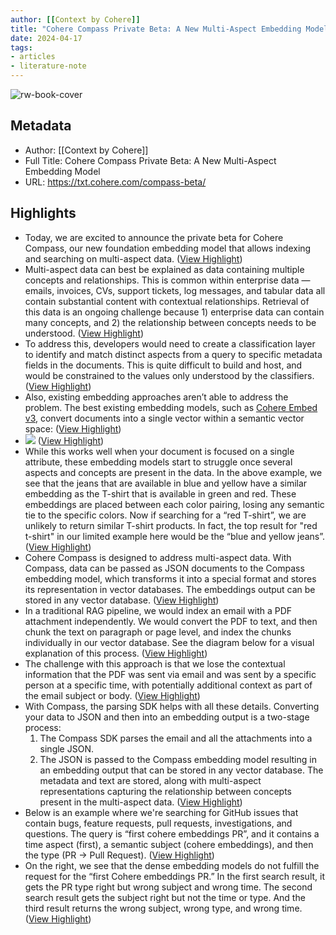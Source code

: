 ```yaml
---
author: [[Context by Cohere]]
title: "Cohere Compass Private Beta: A New Multi-Aspect Embedding Model"
date: 2024-04-17
tags: 
- articles
- literature-note
---
```

![rw-book-cover](https://txt.cohere.com/content/images/size/w1200/2024/04/image12.png)

## Metadata
- Author: [[Context by Cohere]]
- Full Title: Cohere Compass Private Beta: A New Multi-Aspect Embedding Model
- URL: https://txt.cohere.com/compass-beta/

## Highlights
- Today, we are excited to announce the private beta for Cohere Compass, our new foundation embedding model that allows indexing and searching on multi-aspect data. ([View Highlight](https://read.readwise.io/read/01hvp7nax5dmr7ejd24g1hnqa2))
- Multi-aspect data can best be explained as data containing multiple concepts and relationships. This is common within enterprise data — emails, invoices, CVs, support tickets, log messages, and tabular data all contain substantial content with contextual relationships. Retrieval of this data is an ongoing challenge because 1) enterprise data can contain many concepts, and 2) the relationship between concepts needs to be understood. ([View Highlight](https://read.readwise.io/read/01hvp7nejfpry9mckpkhg05f3z))
- To address this, developers would need to create a classification layer to identify and match distinct aspects from a query to specific metadata fields in the documents. This is quite difficult to build and host, and would be constrained to the values only understood by the classifiers. ([View Highlight](https://read.readwise.io/read/01hvp7nnfsxw334606k3kh3sfe))
- Also, existing embedding approaches aren’t able to address the problem. The best existing embedding models, such as [Cohere Embed v3](https://txt.cohere.com/introducing-embed-v3/), convert documents into a single vector within a semantic vector space: ([View Highlight](https://read.readwise.io/read/01hvp7nqsd4eeqkq6wv7xx4m49))
- ![](https://lh7-us.googleusercontent.com/yHPrKZQDq3MO3osW268Atqg5HZDXRnkDYTgOK50YxaL0Wsouv_fuaPdFORok3Cm3EzFR3dWBGlvtosPbfsIPvbuo3pbLNgn_0rjQQpKw9_q68aDAWVjW4LZQvxbLfr189mmyJS1YZOLm6Tt6veBx1uc) ([View Highlight](https://read.readwise.io/read/01hvp7nx4jsrs0yv6q08ws1p1y))
- While this works well when your document is focused on a single attribute, these embedding models start to struggle once several aspects and concepts are present in the data. In the above example, we see that the jeans that are available in blue and yellow have a similar embedding as the T-shirt that is available in green and red. These embeddings are placed between each color pairing, losing any semantic tie to the specific colors. Now if searching for a “red T-shirt”, we are unlikely to return similar T-shirt products. In fact, the top result for "red t-shirt" in our limited example here would be the “blue and yellow jeans”. ([View Highlight](https://read.readwise.io/read/01hvp7p1sqcrra0yzntydyz1qy))
- Cohere Compass is designed to address multi-aspect data. With Compass, data can be passed as JSON documents to the Compass embedding model, which transforms it into a special format and stores its representation in vector databases. The embeddings output can be stored in any vector database. ([View Highlight](https://read.readwise.io/read/01hvp7pd5k7r18qa7dpgym03ke))
- In a traditional RAG pipeline, we would index an email with a PDF attachment independently. We would convert the PDF to text, and then chunk the text on paragraph or page level, and index the chunks individually in our vector database. See the diagram below for a visual explanation of this process. ([View Highlight](https://read.readwise.io/read/01hvp7pwj0m898vvqn7f7xfrzr))
- The challenge with this approach is that we lose the contextual information that the PDF was sent via email and was sent by a specific person at a specific time, with potentially additional context as part of the email subject or body. ([View Highlight](https://read.readwise.io/read/01hvp7pychnwvswgpq2t17sv0x))
- With Compass, the parsing SDK helps with all these details. Converting your data to JSON and then into an embedding output is a two-stage process:
  1. The Compass SDK parses the email and all the attachments into a single JSON.
  2. The JSON is passed to the Compass embedding model resulting in an embedding output that can be stored in any vector database.
  The metadata and text are stored, along with multi-aspect representations capturing the relationship between concepts present in the multi-aspect data. ([View Highlight](https://read.readwise.io/read/01hvp7q33bcr2p0vpw490390nb))
- Below is an example where we're searching for GitHub issues that contain bugs, feature requests, pull requests, investigations, and questions. The query is “first cohere embeddings PR”, and it contains a time aspect (first), a semantic subject (cohere embeddings), and then the type (PR -> Pull Request). ([View Highlight](https://read.readwise.io/read/01hvp7qdnj4x7ygnkhd67bxsp7))
- On the right, we see that the dense embedding models do not fulfill the request for the “first Cohere embeddings PR.” In the first search result, it gets the PR type right but wrong subject and wrong time. The second search result gets the subject right but not the time or type. And the third result returns the wrong subject, wrong type, and wrong time. ([View Highlight](https://read.readwise.io/read/01hvp7qfcan5j84hfwrmh5j4zh))
